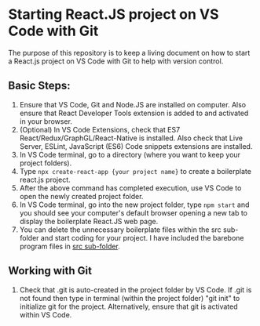 # Starting React.JS project on VS Code with Git
The purpose of this repository is to keep a living document on how to start a React.js project on VS Code 
with Git to help with version control.

## Basic Steps:
1.  Ensure that VS Code, Git and Node.JS are installed on computer. Also ensure that React Developer 
Tools extension is added to and activated in your browser.
2.  (Optional) In VS Code Extensions, check that ES7 React/Redux/GraphGL/React-Native is installed. Also check 
that Live Server, ESLint, JavaScript (ES6) Code snippets extensions are installed.
3.  In VS Code terminal, go to a directory (where you want to keep your project folders). 
4.  Type `npx create-react-app {your project name}` to create a boilerplate react.js project.
5.  After the above command has completed execution, use VS Code to open the newly created project folder. 
6.  In VS Code terminal, go into the new project folder, type `npm start` and you should see your 
computer's default browser opening a new tab to display the boilerplate React.JS web page.
7.  You can delete the unnecessary boilerplate files within the src sub-folder and start coding for your 
project. I have included the barebone program files in [src sub-folder](./src).

## Working with Git
1.  Check that .git is auto-created in the project folder by VS Code. If .git is not found then type in terminal 
(within the project folder) "git init" to initialize git for the project. Alternatively, ensure that git 
is activated within VS Code.
